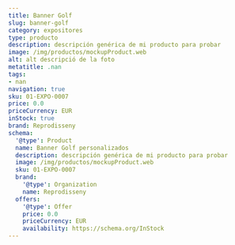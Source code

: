 ```yaml
---
title: Banner Golf
slug: banner-golf
category: expositores
type: producto
description: descripción genérica de mi producto para probar
image: /img/productos/mockupProduct.web
alt: alt descripció de la foto
metatitle: .nan
tags:
- nan
navigation: true
sku: 01-EXPO-0007
price: 0.0
priceCurrency: EUR
inStock: true
brand: Reprodisseny
schema:
  '@type': Product
  name: Banner Golf personalizados
  description: descripción genérica de mi producto para probar
  image: /img/productos/mockupProduct.web
  sku: 01-EXPO-0007
  brand:
    '@type': Organization
    name: Reprodisseny
  offers:
    '@type': Offer
    price: 0.0
    priceCurrency: EUR
    availability: https://schema.org/InStock
---
```

